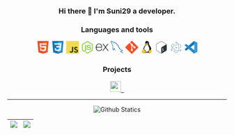 <!-- Header -->
<h3 align="center"> Hi there 👋 I'm Suni29 a developer.</h3>

<h3 align="center">Languages and tools</h4>
<p align="center">
<img src=https://raw.githubusercontent.com/devicons/devicon/master/icons/html5/html5-original.svg alt=html5 width="30" height="30"/>
<img src=https://raw.githubusercontent.com/devicons/devicon/master/icons/css3/css3-original.svg alt=css3 width="30" height="30"/>
<img src=https://raw.githubusercontent.com/devicons/devicon/master/icons/javascript/javascript-original.svg alt=javascript width="30" height="30"/>
<img src=https://raw.githubusercontent.com/devicons/devicon/master/icons/nodejs/nodejs-original.svg alt=nodejs width="30" height="30"/>
<img src=https://raw.githubusercontent.com/devicons/devicon/master/icons/express/express-original.svg alt=express width="30" height="30"/>
<img src=https://raw.githubusercontent.com/devicons/devicon/master/icons/mysql/mysql-original.svg alt=mysql width="30" height="30"/>
<img src=https://raw.githubusercontent.com/devicons/devicon/master/icons/git/git-original.svg alt=git width="30" height="30"/>
<img src=https://raw.githubusercontent.com/devicons/devicon/master/icons/linux/linux-original.svg alt=linux width="30" height="30"/>
<img src=https://raw.githubusercontent.com/devicons/devicon/master/icons/bash/bash-original.svg alt=bash width="30" height="30"/>
<img src=https://raw.githubusercontent.com/devicons/devicon/master/icons/electron/electron-original.svg alt=electron width="30" height="30"/>
<img src=https://github.com/devicons/devicon/raw/master/icons/vscode/vscode-original.svg alt=vscode width="30" height="30"/>
</p>

<h3 align="center">Projects</h4>
<p align="center">
  <a target="_blank" href=https://bittybot.cf/>
    <img src=https://bittybot.cf/assets/bitty-pfp.png width="25" height="25" />
    &nbsp;
  </a>
</p>
  
<!-- Line -->
<hr align="center">

<!-- Statics -->
<p align="center">
  <img width="500" src="https://metrics.lecoq.io/Suni29" alt="Github Statics">
</p>

|![](https://github-readme-stats.vercel.app/api?username=Suni29&&show_icons=true&title_color=ffffff&icon_color=bb2acf&text_color=daf7dc&bg_color=151515)|![](https://github-readme-stats.vercel.app/api/top-langs/?username=Suni29&layout=compact&theme=tokyonight&langs_count=10)|
|-|-|

